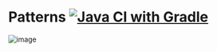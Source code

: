 # Patterns [![Java CI with Gradle](https://github.com/Pavel17489/Patterns/actions/workflows/gradle.yml/badge.svg)](https://github.com/Pavel17489/Patterns/actions/workflows/gradle.yml)
![image](https://github.com/user-attachments/assets/47851b93-6b50-4f18-9fc9-cd613f1f80dd)
